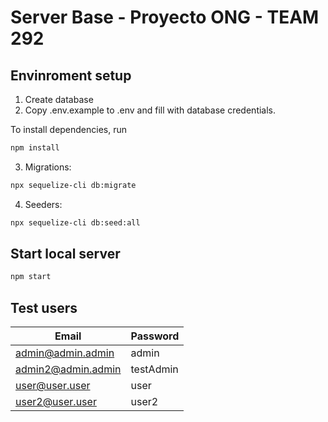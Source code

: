 # Server Base - Proyecto ONG - TEAM 292

## Envinroment setup

1) Create database
2) Copy .env.example to .env and fill with database credentials.

To install dependencies, run

``` bash
npm install
```

3) Migrations:

``` bash
npx sequelize-cli db:migrate
```

4) Seeders:

``` bash
npx sequelize-cli db:seed:all
```

## Start local server

``` bash
npm start
```

## Test users

| Email             | Password  |
|-------------------|-----------|
| admin@admin.admin | admin     |
| admin2@admin.admin | testAdmin |
| user@user.user | user      |
|user2@user.user| user2     |
